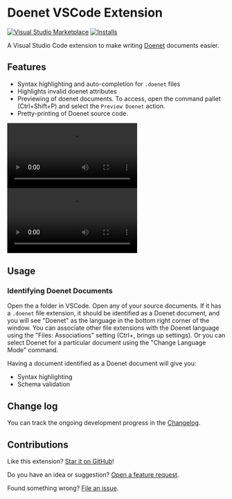 # Doenet VSCode Extension

[![Visual Studio Marketplace](https://img.shields.io/visual-studio-marketplace/v/oscarlevin.pretext-tools?color=informational&logo=visualstudiocode&style=for-the-badge&label=VS%20Marketplace)](https://marketplace.visualstudio.com/items?itemName=doenetml.doenet-vscode-extension)
[![Installs](https://img.shields.io/visual-studio-marketplace/i/oscarlevin.pretext-tools?logo=visualstudiocode&color=informational&style=for-the-badge)](https://marketplace.visualstudio.com/items?itemName=doenetml.doenet-vscode-extension)

A Visual Studio Code extension to make writing [Doenet](https://doenet.org) documents easier.

## Features

-   Syntax highlighting and auto-completion for `.doenet` files
-   Highlights invalid doenet attributes
-   Previewing of doenet documents. To access, open the command pallet (Ctrl+Shift+P) and select the `Preview Doenet` action.
-   Pretty-printing of Doenet source code.

![Screencast of Doenet VSCode Features](https://github.com/doenet/DoenetML/raw/main/packages/vscode-extension/assets/extension-demo.webm)
![Screencast of Doenet VSCode Features](https://github.com/siefkenj/DoenetML/raw/xml/packages/vscode-extension/assets/extension-demo.webm)

## Usage

### Identifying Doenet Documents

Open the a folder in VSCode. Open any of your source documents. If it has a `.doenet` file extension, it should be identified as a Doenet document, and you will see "Doenet" as the language in the bottom right corner of the window. You can associate other file extensions with the Doenet language using the "Files: Associations" setting (Ctrl+, brings up settings). Or you can select Doenet for a particular document using the "Change Language Mode" command.

Having a document identified as a Doenet document will give you:

-   Syntax highlighting
-   Schema validation

## Change log

You can track the ongoing development progress in the [Changelog](CHANGELOG.md).

## Contributions

Like this extension? [Star it on GitHub](https://github.com/doenet/DoenetML/stargazers)!

Do you have an idea or suggestion? [Open a feature request](https://github.com/doenet/DoenetML/issues).

Found something wrong? [File an issue](https://github.com/doenet/DoenetML/issues).
